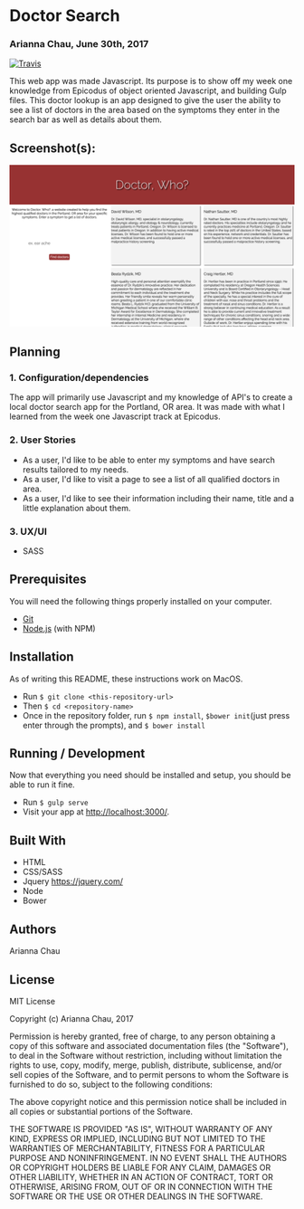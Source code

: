 # Doctor Search
### Arianna Chau, June 30th, 2017
[![Travis](https://img.shields.io/travis/rust-lang/rust.svg?style=plastic)](https://github.com/AriannaChau/doctor-lookup)

This web app was made Javascript. Its purpose is to show off my week one knowledge from Epicodus of object oriented Javascript, and building Gulp files. This doctor lookup is an app designed to give the user the ability to see a list of doctors in the area based on the symptoms they enter in the search bar as well as details about them.

## Screenshot(s):
![](./images/doctor.png)

## Planning

### 1. Configuration/dependencies
  The app will primarily use Javascript and my knowledge of API's to create a local doctor search app for the Portland, OR area. It was made with what I learned from the week one Javascript track at Epicodus.

### 2. User Stories
  * As a user, I'd like to be able to enter my symptoms and have search results tailored to my needs.
  * As a user, I'd like to visit a page to see a list of all qualified doctors in area.
  * As a user, I'd like to see their information including their name, title and a little explanation about them.

### 3. UX/UI
  * SASS

## Prerequisites

You will need the following things properly installed on your computer.

* [Git](https://git-scm.com/)
* [Node.js](https://nodejs.org/) (with NPM)

## Installation

As of writing this README, these instructions work on MacOS.

* Run `$ git clone <this-repository-url>`
* Then `$ cd <repository-name>`
* Once in the repository folder, run `$ npm install`, `$bower init`(just press enter through the prompts), and `$ bower install`

## Running / Development

Now that everything you need should be installed and setup, you should be able to run it fine.

* Run `$ gulp serve`
* Visit your app at [http://localhost:3000/](http://localhost:3000/).

## Built With

* HTML
* CSS/SASS
* Jquery https://jquery.com/
* Node
* Bower

## Authors

Arianna Chau

## License

MIT License

Copyright (c) Arianna Chau, 2017

Permission is hereby granted, free of charge, to any person obtaining a copy
of this software and associated documentation files (the "Software"), to deal
in the Software without restriction, including without limitation the rights
to use, copy, modify, merge, publish, distribute, sublicense, and/or sell
copies of the Software, and to permit persons to whom the Software is furnished to do so, subject to the following conditions:

The above copyright notice and this permission notice shall be included in all
copies or substantial portions of the Software.

THE SOFTWARE IS PROVIDED "AS IS", WITHOUT WARRANTY OF ANY KIND, EXPRESS OR
IMPLIED, INCLUDING BUT NOT LIMITED TO THE WARRANTIES OF MERCHANTABILITY,
FITNESS FOR A PARTICULAR PURPOSE AND NONINFRINGEMENT. IN NO EVENT SHALL THE
AUTHORS OR COPYRIGHT HOLDERS BE LIABLE FOR ANY CLAIM, DAMAGES OR OTHER
LIABILITY, WHETHER IN AN ACTION OF CONTRACT, TORT OR OTHERWISE, ARISING FROM,
OUT OF OR IN CONNECTION WITH THE SOFTWARE OR THE USE OR OTHER DEALINGS IN THE
SOFTWARE.
